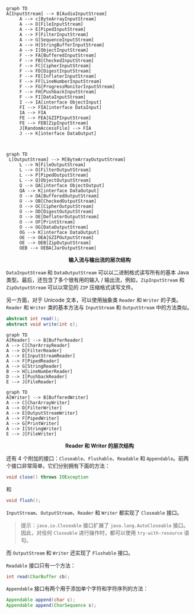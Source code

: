 ```mermaid
graph TD
A[InputStream] --> B[AudioInputStream]
     A --> c[ByteArrayInputStream]
     A --> D[FileInputStream]
     A --> E[PipedInputStream]
     A --> F[FilterInputStream]
     A --> G[SequenceInputStream]
     A --> H[StringBufferInputStream]
     A --> I[ObjectInputStream]
     F --> FA[BufferedInputStream]
     F --> FB[CheckedInputStream]
     F --> FC[CipherInputStream]
     F --> FD[DigestInputStream]
     F --> FE[InflaterInputStream]
     F --> FF[LineNumberInputStream]
     F --> FG[ProgressMonitorInputStream]
     F --> FH[PushbackInputStream]
     F --> FI[DataInputStream]
     I --> IA[interface ObjectInput]
     FI --> FIA[interface DataInput]
     IA --> FIA
     FE --> FEA[GZIPInputStream]
     FE --> FEB[ZipInputStream]
     J[RandomAccessFile] --> FIA
     J --> K[interface DataOutput]
     
    
```

```mermaid
graph TD
 L[OutputStream] --> M[ByteArrayOutputStream]
     L --> N[FileOutputStream]
     L --> O[FilterOutputStream]
     L --> P[PipedOutputStream]
     L --> Q[ObjectOutputStream]
     Q --> QA[interface ObjectOutput]
     QA --> K[interface DataOutput]
     O --> OA[BufferedOutputStream]
     O --> OB[CheckedOutputStream]
     O --> OC[CipherOutputStream]
     O --> OD[DigestOutputStream]
     O --> OE[DeflaterOutputStream]
     O --> OF[PrintStream]
     O --> OG[DataOutputStream]
     OG --> K[interface DataOutput]
     OE --> OEA[GZIPOutputStream]
     OE --> OEB[ZipOutputStream]
     OEB --> OEBA[JarOutputStream]
```

<center><b>输入流与输出流的层次结构</b></center>

`DataInputStream` 和 `DataOutputStream` 可以以二进制格式读写所有的基本 Java 类型。最后，还包含了多个很有用的输入 / 输出流，例如，`ZipInputStream` 和 `ZipOutputStream` 可以以常见的 `ZIP` 压缩格式读写文件。

另一方面，对于 Unicode 文本，可以使用抽象类 `Reader` 和 `Writer` 的子类。`Reader` 和 `Writer` 类的基本方法与 `InputStream` 和 `OutputStream` 中的方法类似。

```java
abstract int read();
abstract void write(int c);
```

```mermaid
graph TD
A[Reader] --> B[BufferReader]
A --> C[CharArrayReader]
A --> D[FilterReader]
A --> E[InputStreamReader]
A --> F[PipedReader]
A --> G[StringReader]
B --> H[LineNumberReader]
D --> I[PushbackReader]
E --> J[FileReader]
```

```mermaid
graph TD
A[Writer] --> B[BufferedWriter]
A --> C[CharArrayWriter]
A --> D[FilterWriter]
A --> E[OutputStreamWriter]
A --> F[PipedWriter]
A --> G[PrintWriter]
A --> I[StringWriter]
E --> J[FileWriter]
```

<center><b>Reader 和 Writer 的层次结构</b></center>

还有 4 个附加的接口：`Closeable`、`Flushable`、`Readable` 和 `Appendable`。前两个接口非常简单，它们分别拥有下面的方法：

```java
void close() throws IOException
```

和

```java
void flush();
```

`InputStream`、`OutputStream`、`Reader` 和 `Writer` 都实现了 `Closeable` 接口。

> 提示：`java.io.Closeable` 接口扩展了 `java.lang.AutoCloseable` 接口。因此，对任何 `Closeable` 进行操作时，都可以使用 `try-with-resource` 语句。

而 `OutputStream` 和 `Writer` 还实现了 `Flushable` 接口。

`Readable` 接口只有一个方法：

```java
int read(CharBuffer cb);
```

`Appendable` 接口有两个用于添加单个字符和字符序列的方法：

```java
Appendable append(char c);
Appendable append(CharSequence s);
```

